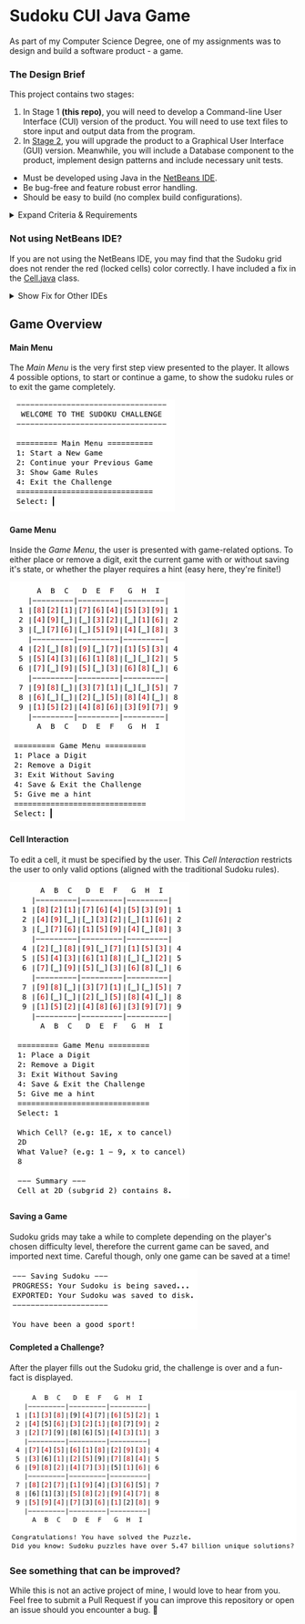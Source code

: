 # Sudoku CUI Java Game
As part of my Computer Science Degree, one of my assignments was to design and build a software product - a game.

### The Design Brief
This project contains two stages:
1. In Stage 1 **(this repo)**, you will need to develop a Command-line User Interface (CUI) version of the
product. You will need to use text files to store input and output data from the program.
2. In [Stage 2](https://github.com/olafwrieden/sudoku-gui/ "Stage 2 Code"), you will upgrade the product to a Graphical User Interface (GUI) version. Meanwhile, you will include a Database component to the product, implement design patterns and include necessary unit tests.

* Must be developed using Java in the [NetBeans IDE](https://netbeans.org).
* Be bug-free and feature robust error handling.
* Should be easy to build (no complex build configurations).

<details>
  <summary>Expand Criteria & Requirements</summary>
  <p>
    
  Completed | Requirement
:------------ | :-------------|
:heavy_check_mark: | User Interface (CUI)<ul><li>Clear and well-designed interface</li><li>The program can handle users’ inputs from the CUI properly</li><li>The interface is easy for users to interact with</li></ul>
:heavy_check_mark: |  File IO<ul><li>The program input and output data from/to text files successfully</li></ul>
:heavy_check_mark: |  Software functionality and usability<ul><li>The program is easy to compile and run without any manual configurations (e.g. set up input/output files, import .jar files, etc.)</li><li>The program can be easily interacted with without any errors</li><li>The complexity of the functionality</li></ul>
:heavy_check_mark: |  Software design & implementation<ul><li>The program can be compiled successfully</li><li>Highly readable code</li><li>Meaningful and appropriate comments</li><li>Executes without runtime errors</li><li>Robust error handling</li><li>Clear class structure</li><li>Complexity and robustness of the functionality</li></ul>
  
  </p>
</details>

### Not using NetBeans IDE?
If you are not using the NetBeans IDE, you may find that the Sudoku grid does not render the red (locked cells) color correctly. I have included a fix in the [Cell.java](https://github.com/olafwrieden/sudoku-cui/blob/master/src/sudoku/Cell.java#L111) class.

<details>
  <summary>Show Fix for Other IDEs</summary>
  <p>
    
```java
@Override
public String toString() {
  if (this.isLocked()) {
    // Uncomment the following line if you don't use NetBeans:
    //return "[" + getUserValue() + "]";

    // NetBeans only! Print locked/generated cells in red:
    return "[" + COLOUR_RED + getUserValue() + COLOUR_RESET + "]";
  }
  return ("[" + (isEmpty() ? "_" : getUserValue()) + "]");
}
```

  </p>
</details>

## Game Overview

#### Main Menu
The *Main Menu* is the very first step view presented to the player. It allows 4 possible options, to start or continue a game, to show the sudoku rules or to exit the game completely.

![Main Menu](/screenshots/main-menu.png)

#### Game Menu
Inside the *Game Menu*, the user is presented with game-related options. To either place or remove a digit, exit the current game with or without saving it's state, or whether the player requires a hint (easy here, they're finite!)

![Game Menu](/screenshots/game-menu.png)

#### Cell Interaction
To edit a cell, it must be specified by the user. This *Cell Interaction* restricts the user to only valid options (aligned with the traditional Sudoku rules).

![Cell Interaction](/screenshots/cell-interaction.png)

#### Saving a Game
Sudoku grids may take a while to complete depending on the player's chosen difficulty level, therefore the current game can be saved, and imported next time. Careful though, only one game can be saved at a time!

![Exporting Sudoku](/screenshots/export-sudoku.png)

#### Completed a Challenge?
After the player fills out the Sudoku grid, the challenge is over and a fun-fact is displayed.

![Sudoku Complete](/screenshots/sudoku-complete.png)

### See something that can be improved?
While this is not an active project of mine, I would love to hear from you. Feel free to submit a Pull Request if you can improve this repository or open an issue should you encounter a bug. 🐞

